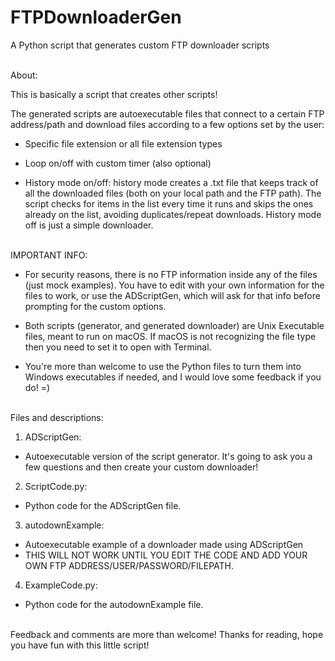 # FTPDownloaderGen
A Python script that generates custom FTP downloader scripts
<br><br>

About:

This is basically a script that creates other scripts!

The generated scripts are autoexecutable files that connect to a certain FTP address/path and download files according to a few options set by the user:

 - Specific file extension or all file extension types

 - Loop on/off with custom timer (also optional)

 - History mode on/off: history mode creates a .txt file that keeps track of all the downloaded files (both on your local path and the FTP path). The script checks for items in the list every time it runs and skips the ones already on the list, avoiding duplicates/repeat downloads. History mode off is just a simple downloader.
<br><br>

IMPORTANT INFO:

 - For security reasons, there is no FTP information inside any of the files (just mock examples). You have to edit with your own information for the files to work, or use the ADScriptGen, which will ask for that info before prompting for the custom options.

 - Both scripts (generator, and generated downloader) are Unix Executable files, meant to run on macOS. If macOS is not recognizing the file type then you need to set it to open with Terminal.

 - You're more than welcome to use the Python files to turn them into Windows executables if needed, and I would love some feedback if you do! =)
<br><br>

Files and descriptions:

1. ADScriptGen:
 - Autoexecutable version of the script generator. It's going to ask you a few questions and then create your custom downloader!

2. ScriptCode.py:
 - Python code for the ADScriptGen file.

3. autodownExample:
 - Autoexecutable example of a downloader made using ADScriptGen
 - THIS WILL NOT WORK UNTIL YOU EDIT THE CODE AND ADD YOUR OWN FTP ADDRESS/USER/PASSWORD/FILEPATH.

4. ExampleCode.py:
 - Python code for the autodownExample file.
<br><br>

 Feedback and comments are more than welcome! Thanks for reading, hope you have fun with this little script!
